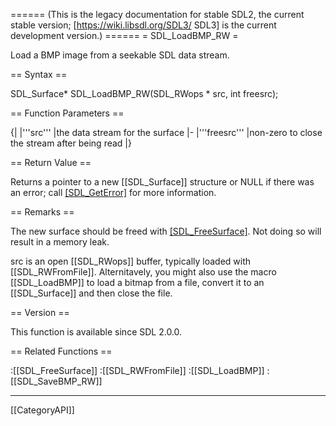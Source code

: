 ====== (This is the legacy documentation for stable SDL2, the current stable version; [https://wiki.libsdl.org/SDL3/ SDL3] is the current development version.) ======
= SDL_LoadBMP_RW =

Load a BMP image from a seekable SDL data stream.

== Syntax ==

<syntaxhighlight lang='c'>
SDL_Surface* SDL_LoadBMP_RW(SDL_RWops * src,
                            int freesrc);
</syntaxhighlight>

== Function Parameters ==

{|
|'''src'''
|the data stream for the surface
|-
|'''freesrc'''
|non-zero to close the stream after being read
|}

== Return Value ==

Returns a pointer to a new [[SDL_Surface]] structure or NULL if there was
an error; call [[SDL_GetError]]() for more information.

== Remarks ==

The new surface should be freed with [[SDL_FreeSurface]](). Not doing so
will result in a memory leak.

src is an open [[SDL_RWops]] buffer, typically loaded with
[[SDL_RWFromFile]]. Alternitavely, you might also use the macro
[[SDL_LoadBMP]] to load a bitmap from a file, convert it to an
[[SDL_Surface]] and then close the file.

== Version ==

This function is available since SDL 2.0.0.

== Related Functions ==

:[[SDL_FreeSurface]]
:[[SDL_RWFromFile]]
:[[SDL_LoadBMP]]
:[[SDL_SaveBMP_RW]]

----
[[CategoryAPI]]


